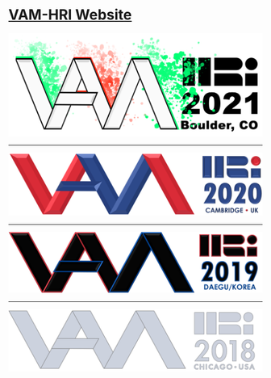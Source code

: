 # [VAM-HRI Website](https://vam-hri.github.io/)

![](assets/images/logo2021-flushed.png)

----

![](previous/2020/assets/images/vamhri2020-logo-flushed.png)

----

![](previous/2019/files/images/logo-hover.png)

----

![](previous/2018/files/images/logo_bw.png)
